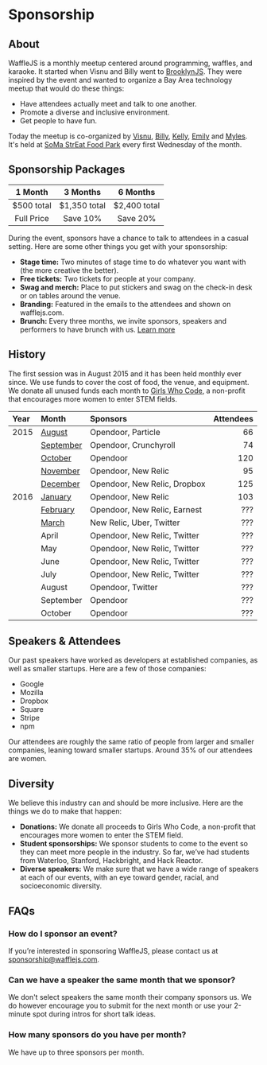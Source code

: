 Sponsorship
===========
<title>· Sponsorship</title>

About
-----
WaffleJS is a monthly meetup centered around programming, waffles, and karaoke.
It started when Visnu and Billy went to [BrooklynJS][1]. They were inspired by
the event and wanted to organize a Bay Area technology meetup that would do
these things:

- Have attendees actually meet and talk to one another.
- Promote a diverse and inclusive environment.
- Get people to have fun.

Today the meetup is co-organized by [Visnu][@visnup], [Billy][@billyroh], [Kelly][@kng], [Emily][@nexxylove] and [Myles][@thealphanerd].
It's held at [SoMa StrEat Food Park][2] every first Wednesday of the month.

[@visnup]: https://twitter.com/visnup
[@billyroh]: https://twitter.com/billyroh
[@nexxylove]: https://twitter.com/nexxylove
[@kng]: https://twitter.com/kng
[@thealphanerd]: https://twitter.com/thealphanerd

[1]: http://brooklynjs.com
[2]: https://goo.gl/maps/0gkOe

Sponsorship Packages
--------------------
1 Month      | 3 Months     | 6 Months
:-----------:|:------------:|:------------:
$500 total   | $1,350 total | $2,400 total
Full Price   | Save 10%     | Save 20%

During the event, sponsors have a chance to talk to attendees in a casual
setting. Here are some other things you get with your sponsorship:

- **Stage time:**
  Two minutes of stage time to do whatever you want with (the more creative the
  better).
- **Free tickets:**
  Two tickets for people at your company.
- **Swag and merch:**
  Place to put stickers and swag on the check-in desk or on tables around the
  venue.
- **Branding:**
  Featured in the emails to the attendees and shown on wafflejs.com.
- **Brunch:**
  Every three months, we invite sponsors, speakers and performers to have brunch
  with us. [Learn more][brunch]

[brunch]: /brunch

History
-------
The first session was in August 2015 and it has been held monthly ever since.
We use funds to cover the cost of food, the venue, and equipment. We donate
all unused funds each month to [Girls Who Code][1], a non-profit that
encourages more women to enter STEM fields.

Year | Month                | Sponsors                     | Attendees
:----|:---------------------|:-----------------------------|----------:
2015 | [August][2015-08]    | Opendoor, Particle           | 66
     | [September][2015-09] | Opendoor, Crunchyroll        | 74
     | [October][2015-10]   | Opendoor                     | 120
     | [November][2015-11]  | Opendoor, New Relic          | 95
     | [December][2015-12]  | Opendoor, New Relic, Dropbox | 125
2016 | [January][2016-01]   | Opendoor, New Relic          | 103
     | [February][2016-02]  | Opendoor, New Relic, Earnest | ???
     | [March][2016-01]     | New Relic, Uber, Twitter     | ???
     | April                | Opendoor, New Relic, Twitter | ???
     | May                  | Opendoor, New Relic, Twitter | ???
     | June                 | Opendoor, New Relic, Twitter | ???
     | July                 | Opendoor, New Relic, Twitter | ???
     | August               | Opendoor, Twitter            | ???
     | September            | Opendoor                     | ???
     | October              | Opendoor                     | ???

[1]: http://girlswhocode.com/

[2015-08]: /?day=2015-08-05
[2015-09]: /?day=2015-09-02
[2015-10]: /?day=2015-10-07
[2015-11]: /?day=2015-11-04
[2015-12]: /?day=2015-12-02
[2016-01]: /?day=2016-01-06
[2016-02]: /?day=2016-02-03
[2016-03]: /?day=2016-03-02

Speakers & Attendees
--------------------
Our past speakers have worked as developers at established companies, as well
as smaller startups. Here are a few of those companies:

- Google
- Mozilla
- Dropbox
- Square
- Stripe
- npm

Our attendees are roughly the same ratio of people from larger and smaller
companies, leaning toward smaller startups. Around 35% of our attendees are
women.

Diversity
---------
We believe this industry can and should be more inclusive. Here are the things
we do to make that happen:

- **Donations:**
  We donate all proceeds to Girls Who Code, a non-profit that encourages more
  women to enter the STEM field.
- **Student sponsorships:**
  We sponsor students to come to the event so they can meet more people in the
  industry. So far, we’ve had students from Waterloo, Stanford, Hackbright, and
  Hack Reactor.
- **Diverse speakers:**
  We make sure that we have a wide range of speakers at each of our events,
  with an eye toward gender, racial, and socioeconomic diversity.

FAQs
----
### How do I sponsor an event?
If you’re interested in sponsoring WaffleJS, please contact us at
<sponsorship@wafflejs.com>.

### Can we have a speaker the same month that we sponsor?
We don't select speakers the same month their company sponsors us. We do
however encourage you to submit for the next month or use your 2-minute spot
during intros for short talk ideas.

### How many sponsors do you have per month?
We have up to three sponsors per month.
